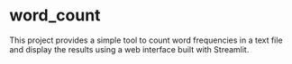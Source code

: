 # word_count
This project provides a simple tool to count word frequencies in a text file and display the results using a web interface built with Streamlit. 
